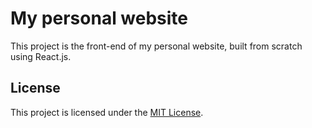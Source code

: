 # My personal website

This project is the front-end of my personal website, built from scratch using React.js.


## License
This project is licensed under the [MIT License](LICENSE).

